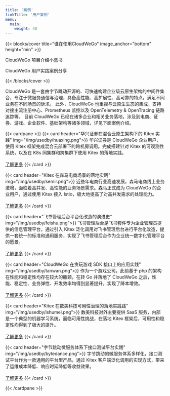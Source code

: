 ```yaml
---
title: '案例'
linkTitle: '用户案例'
menu:
  main:
    weight: 40
---
```


{{< blocks/cover title="谁在使用CloudWeGo" image_anchor="bottom" height="min" >}}

<p>
CloudWeGo 项目介绍小蓝书 &nbsp&nbsp
<a id="file_download_bluebook" href="https://github.com/cloudwego/community/raw/main/CloudWeGo_BlueBook_Project_Introduction.pdf"><i class="fas fa-download"></i></a>
</p>
<p class="lead mt-5">CloudWeGo 用户实践案例分享</p>

{{< /blocks/cover >}}

<div class="container l-container--padded">

<div class="row">
</div>

<div class="row">
<div class="col-12 col-lg-12">
<p class="my-3">
CloudWeGo 是一套由字节跳动开源的、可快速构建企业级云原生架构的中间件集合，专注于微服务通信与治理，具备高性能、高扩展性、高可靠的特点，满足不同业务在不同场景的诉求。
此外，CloudWeGo 也重视与云原生生态的集成，支持对接主流注册中心、Prometheus 监控以及 OpenTelemetry & OpenTracing 链路追踪等。
目前 CloudWeGo 已经在诸多企业和相关业务落地，涉及到电商、证券、游戏、企业软件、基础架构等诸多领域，详见下面案例介绍。
</p>

{{< cardpane >}}
{{< card header="华兴证券在混合云原生架构下的 Kitex 实践" img="/img/usedby/huaxing.png">}}
华兴证券是 CloudWeGo 企业用户，使用 Kitex 框架完成混合云部署下的跨机房调用。完成搭建针对 Kitex 的可观测性系统，以及在 K8s 同集群和跨集群下使用 Kitex 的落地实践。<br/><br/>
<a href='{{< relref "huaxingsec" >}}'>了解更多</a>
{{< /card >}}

{{< card header="Kitex 在森马电商场景的落地实践" img="/img/usedby/semir.png">}}
近些年电商行业高速发展，森马电商线上业务激增，面临着高并发、高性能的业务场景需求。森马正式成为 CloudWeGo 的企业用户，通过使用 Kitex 接入 Istio，极大地提高了对高并发需求的处理能力。<br/><br/>
<a href='{{< relref "semir" >}}'>了解更多</a>
{{< /card >}}

{{< card header="飞书管理后台平台化改造的演进史" img="/img/usedby/feishu.png">}}
飞书管理后台是飞书套件专为企业管理员提供的信息管理平台，通过引入 Kitex 泛化调用对飞书管理后台进行平台化改造，提供一套统一的标准和通用服务，实现了飞书管理后台作为企业统一数字化管理平台的愿景。<br/><br/>
<a href='{{< relref "feishu" >}}'>了解更多</a>
{{< /card >}}

{{< card header="CloudWeGo 在贪玩游戏 SDK 接口上的应用实践" img="/img/usedby/tanwan.png">}}
作为一个游戏公司，此前基于 php 的架构在性能和稳定性均存在较大的瓶颈，在转 Go 并落地了 CloudWeGo 之后，性能、稳定性、业务弹性、开发效率均得到显著提升，实现了降本增效。<br/><br/>
<a href='{{< relref "tanwan" >}}'>了解更多</a>
{{< /card >}}

{{< card header="Kitex 在数美科技可用性治理的落地实践践" img="/img/usedby/ishumei.png">}}
数美科技对外主要提供 SaaS 服务，内部是一个典型的机器学习系统，面临可用性挑战，在落地 Kitex 框架后，可用性和稳定性均得到了极大的提升。<br/><br/>
<a href='{{< relref "shumei" >}}'>了解更多</a>
{{< /card >}}

{{< card header="字节跳动微服务体系下接口测试平台实践" img="/img/usedby/bytedance.png">}}
字节跳动的微服务体系多样化，接口测试平台作为一款通用的平台型产品，通过 Kitex 客户端泛化调用的实现方式，带来了运维成本降低、响应时延降低等收益效果。<br/><br/>
<a href='{{< relref "interface_testing" >}}'>了解更多</a>
{{< /card >}}

{{< /cardpane >}}

</div>
</div>
</div>

<script>
  document.getElementById("file_download_bluebook").addEventListener("click", function(){
    gtag('event', 'file_download_bluebook', {
      "event_name": "file_download_bluebook",
    });

  })
</script>
